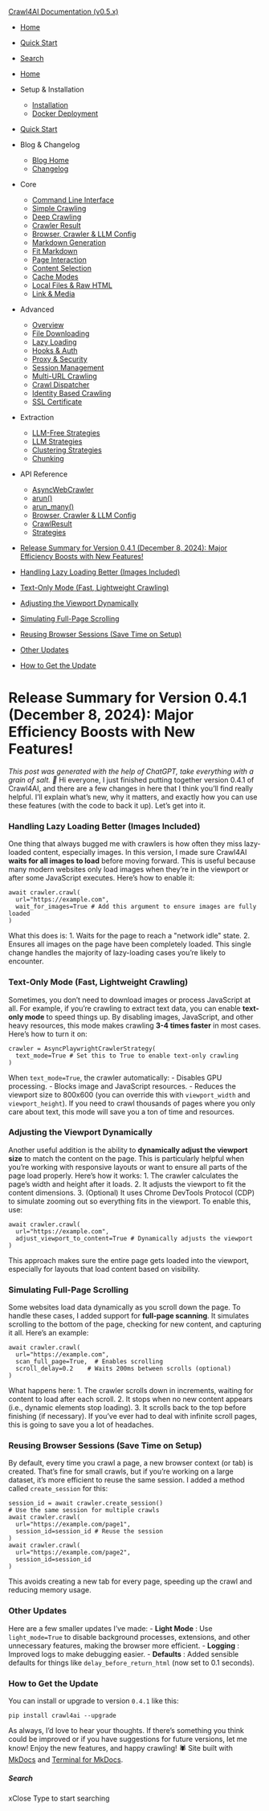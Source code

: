 [Crawl4AI Documentation (v0.5.x)](https://docs.crawl4ai.com/)
  * [ Home ](https://docs.crawl4ai.com/)
  * [ Quick Start ](https://docs.crawl4ai.com/core/quickstart/)
  * [ Search ](https://docs.crawl4ai.com/blog/releases/0.4.1/)


  * [Home](https://docs.crawl4ai.com/)
  * Setup & Installation
    * [Installation](https://docs.crawl4ai.com/core/installation/)
    * [Docker Deployment](https://docs.crawl4ai.com/core/docker-deployment/)
  * [Quick Start](https://docs.crawl4ai.com/core/quickstart/)
  * Blog & Changelog
    * [Blog Home](https://docs.crawl4ai.com/blog/)
    * [Changelog](https://github.com/unclecode/crawl4ai/blob/main/CHANGELOG.md)
  * Core
    * [Command Line Interface](https://docs.crawl4ai.com/core/cli/)
    * [Simple Crawling](https://docs.crawl4ai.com/core/simple-crawling/)
    * [Deep Crawling](https://docs.crawl4ai.com/core/deep-crawling/)
    * [Crawler Result](https://docs.crawl4ai.com/core/crawler-result/)
    * [Browser, Crawler & LLM Config](https://docs.crawl4ai.com/core/browser-crawler-config/)
    * [Markdown Generation](https://docs.crawl4ai.com/core/markdown-generation/)
    * [Fit Markdown](https://docs.crawl4ai.com/core/fit-markdown/)
    * [Page Interaction](https://docs.crawl4ai.com/core/page-interaction/)
    * [Content Selection](https://docs.crawl4ai.com/core/content-selection/)
    * [Cache Modes](https://docs.crawl4ai.com/core/cache-modes/)
    * [Local Files & Raw HTML](https://docs.crawl4ai.com/core/local-files/)
    * [Link & Media](https://docs.crawl4ai.com/core/link-media/)
  * Advanced
    * [Overview](https://docs.crawl4ai.com/advanced/advanced-features/)
    * [File Downloading](https://docs.crawl4ai.com/advanced/file-downloading/)
    * [Lazy Loading](https://docs.crawl4ai.com/advanced/lazy-loading/)
    * [Hooks & Auth](https://docs.crawl4ai.com/advanced/hooks-auth/)
    * [Proxy & Security](https://docs.crawl4ai.com/advanced/proxy-security/)
    * [Session Management](https://docs.crawl4ai.com/advanced/session-management/)
    * [Multi-URL Crawling](https://docs.crawl4ai.com/advanced/multi-url-crawling/)
    * [Crawl Dispatcher](https://docs.crawl4ai.com/advanced/crawl-dispatcher/)
    * [Identity Based Crawling](https://docs.crawl4ai.com/advanced/identity-based-crawling/)
    * [SSL Certificate](https://docs.crawl4ai.com/advanced/ssl-certificate/)
  * Extraction
    * [LLM-Free Strategies](https://docs.crawl4ai.com/extraction/no-llm-strategies/)
    * [LLM Strategies](https://docs.crawl4ai.com/extraction/llm-strategies/)
    * [Clustering Strategies](https://docs.crawl4ai.com/extraction/clustring-strategies/)
    * [Chunking](https://docs.crawl4ai.com/extraction/chunking/)
  * API Reference
    * [AsyncWebCrawler](https://docs.crawl4ai.com/api/async-webcrawler/)
    * [arun()](https://docs.crawl4ai.com/api/arun/)
    * [arun_many()](https://docs.crawl4ai.com/api/arun_many/)
    * [Browser, Crawler & LLM Config](https://docs.crawl4ai.com/api/parameters/)
    * [CrawlResult](https://docs.crawl4ai.com/api/crawl-result/)
    * [Strategies](https://docs.crawl4ai.com/api/strategies/)


  * [Release Summary for Version 0.4.1 (December 8, 2024): Major Efficiency Boosts with New Features!](https://docs.crawl4ai.com/blog/releases/0.4.1/#release-summary-for-version-041-december-8-2024-major-efficiency-boosts-with-new-features)
  * [Handling Lazy Loading Better (Images Included)](https://docs.crawl4ai.com/blog/releases/0.4.1/#handling-lazy-loading-better-images-included)
  * [Text-Only Mode (Fast, Lightweight Crawling)](https://docs.crawl4ai.com/blog/releases/0.4.1/#text-only-mode-fast-lightweight-crawling)
  * [Adjusting the Viewport Dynamically](https://docs.crawl4ai.com/blog/releases/0.4.1/#adjusting-the-viewport-dynamically)
  * [Simulating Full-Page Scrolling](https://docs.crawl4ai.com/blog/releases/0.4.1/#simulating-full-page-scrolling)
  * [Reusing Browser Sessions (Save Time on Setup)](https://docs.crawl4ai.com/blog/releases/0.4.1/#reusing-browser-sessions-save-time-on-setup)
  * [Other Updates](https://docs.crawl4ai.com/blog/releases/0.4.1/#other-updates)
  * [How to Get the Update](https://docs.crawl4ai.com/blog/releases/0.4.1/#how-to-get-the-update)


# Release Summary for Version 0.4.1 (December 8, 2024): Major Efficiency Boosts with New Features!
_This post was generated with the help of ChatGPT, take everything with a grain of salt. 🧂_
Hi everyone,
I just finished putting together version 0.4.1 of Crawl4AI, and there are a few changes in here that I think you’ll find really helpful. I’ll explain what’s new, why it matters, and exactly how you can use these features (with the code to back it up). Let’s get into it.
### Handling Lazy Loading Better (Images Included)
One thing that always bugged me with crawlers is how often they miss lazy-loaded content, especially images. In this version, I made sure Crawl4AI **waits for all images to load** before moving forward. This is useful because many modern websites only load images when they’re in the viewport or after some JavaScript executes.
Here’s how to enable it:
```
await crawler.crawl(
  url="https://example.com",
  wait_for_images=True # Add this argument to ensure images are fully loaded
)

```

What this does is: 1. Waits for the page to reach a "network idle" state. 2. Ensures all images on the page have been completely loaded.
This single change handles the majority of lazy-loading cases you’re likely to encounter.
### Text-Only Mode (Fast, Lightweight Crawling)
Sometimes, you don’t need to download images or process JavaScript at all. For example, if you’re crawling to extract text data, you can enable **text-only mode** to speed things up. By disabling images, JavaScript, and other heavy resources, this mode makes crawling **3-4 times faster** in most cases.
Here’s how to turn it on:
```
crawler = AsyncPlaywrightCrawlerStrategy(
  text_mode=True # Set this to True to enable text-only crawling
)

```

When `text_mode=True`, the crawler automatically: - Disables GPU processing. - Blocks image and JavaScript resources. - Reduces the viewport size to 800x600 (you can override this with `viewport_width` and `viewport_height`).
If you need to crawl thousands of pages where you only care about text, this mode will save you a ton of time and resources.
### Adjusting the Viewport Dynamically
Another useful addition is the ability to **dynamically adjust the viewport size** to match the content on the page. This is particularly helpful when you’re working with responsive layouts or want to ensure all parts of the page load properly.
Here’s how it works: 1. The crawler calculates the page’s width and height after it loads. 2. It adjusts the viewport to fit the content dimensions. 3. (Optional) It uses Chrome DevTools Protocol (CDP) to simulate zooming out so everything fits in the viewport.
To enable this, use:
```
await crawler.crawl(
  url="https://example.com",
  adjust_viewport_to_content=True # Dynamically adjusts the viewport
)

```

This approach makes sure the entire page gets loaded into the viewport, especially for layouts that load content based on visibility.
### Simulating Full-Page Scrolling
Some websites load data dynamically as you scroll down the page. To handle these cases, I added support for **full-page scanning**. It simulates scrolling to the bottom of the page, checking for new content, and capturing it all.
Here’s an example:
```
await crawler.crawl(
  url="https://example.com",
  scan_full_page=True,  # Enables scrolling
  scroll_delay=0.2    # Waits 200ms between scrolls (optional)
)

```

What happens here: 1. The crawler scrolls down in increments, waiting for content to load after each scroll. 2. It stops when no new content appears (i.e., dynamic elements stop loading). 3. It scrolls back to the top before finishing (if necessary).
If you’ve ever had to deal with infinite scroll pages, this is going to save you a lot of headaches.
### Reusing Browser Sessions (Save Time on Setup)
By default, every time you crawl a page, a new browser context (or tab) is created. That’s fine for small crawls, but if you’re working on a large dataset, it’s more efficient to reuse the same session.
I added a method called `create_session` for this:
```
session_id = await crawler.create_session()
# Use the same session for multiple crawls
await crawler.crawl(
  url="https://example.com/page1",
  session_id=session_id # Reuse the session
)
await crawler.crawl(
  url="https://example.com/page2",
  session_id=session_id
)

```

This avoids creating a new tab for every page, speeding up the crawl and reducing memory usage.
### Other Updates
Here are a few smaller updates I’ve made: - **Light Mode** : Use `light_mode=True` to disable background processes, extensions, and other unnecessary features, making the browser more efficient. - **Logging** : Improved logs to make debugging easier. - **Defaults** : Added sensible defaults for things like `delay_before_return_html` (now set to 0.1 seconds).
### How to Get the Update
You can install or upgrade to version `0.4.1` like this:
```
pip install crawl4ai --upgrade

```

As always, I’d love to hear your thoughts. If there’s something you think could be improved or if you have suggestions for future versions, let me know!
Enjoy the new features, and happy crawling! 🕷️
Site built with [MkDocs](http://www.mkdocs.org) and [Terminal for MkDocs](https://github.com/ntno/mkdocs-terminal). 
##### Search
xClose
Type to start searching
